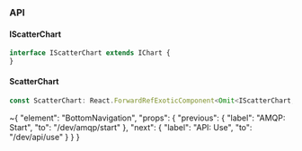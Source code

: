 

### API

#### IScatterChart

```ts
interface IScatterChart extends IChart {
}
```

#### ScatterChart

```ts
const ScatterChart: React.ForwardRefExoticComponent<Omit<IScatterChart, "ref"> & React.RefAttributes<unknown>>;
```


~{
  "element": "BottomNavigation",
  "props": {
    "previous": {
      "label": "AMQP: Start",
      "to": "/dev/amqp/start"
    },
    "next": {
      "label": "API: Use",
      "to": "/dev/api/use"
    }
  }
}
